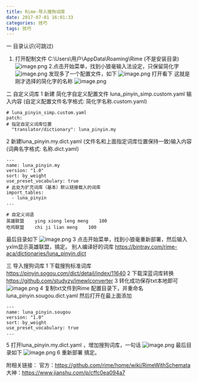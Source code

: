 ```yaml
---
title: Rime-导入搜狗词库
date: 2017-07-01 16:01:33
categories: 技巧
tags: 技巧
---
```


<meta name="referrer" content="no-referrer" />


一 目录认识(可跳过)
1. 打开配制文件 C:\Users\用户\AppData\Roaming\Rime (不是安装目录)
![image.png](https://upload-images.jianshu.io/upload_images/2803682-c7ef2e69cab67521.png?imageMogr2/auto-orient/strip%7CimageView2/2/w/1240)
2.点击开始菜单，找到小狼毫输入法设定，只保留简化字
![image.png](https://upload-images.jianshu.io/upload_images/2803682-7949a5b87b67e5d6.png?imageMogr2/auto-orient/strip%7CimageView2/2/w/1240)
发现多了一个配置文件，如下
![image.png](https://upload-images.jianshu.io/upload_images/2803682-9fa86de387ec416b.png?imageMogr2/auto-orient/strip%7CimageView2/2/w/1240)
打开看下 这就是刚才选择的简化字的名称
![image.png](https://upload-images.jianshu.io/upload_images/2803682-dae0e1164080fcad.png?imageMogr2/auto-orient/strip%7CimageView2/2/w/1240)

二 自定义词库
1 新建 简化字自定义配置文件 luna_pinyin_simp.custom.yaml 输入内容
(自定义配置文件名字格式: 简化字名称.custom.yaml)
```
# luna_pinyin_simp.custom.yaml
patch:
# 指定自定义词库位置
  "translator/dictionary": luna_pinyin.my
```
2 新建luna_pinyin.my.dict.yaml (文件名和上面指定词库位置保持一致)输入内容
(词典名字格式: 名称.dict.yaml)
```
---
name: luna_pinyin.my
version: "1.0"
sort: by_weight
use_preset_vocabulary: true
# 此处为扩充词库（基本）默认链接载入的词库
import_tables:
  - luna_pinyin
...

# 自定义词语
英雄联盟	ying xiong leng meng	100
吃鸡联盟	chi ji lian meng	100
```
最后目录如下
![image.png](https://upload-images.jianshu.io/upload_images/2803682-175337f3cd770f5b.png?imageMogr2/auto-orient/strip%7CimageView2/2/w/1240)
3 点击开始菜单，找到小狼毫重新部署，然后输入yxlm显示英雄联盟，搞定。
别人编译好的词库 https://bintray.com/rime-aca/dictionaries/luna_pinyin.dict

三 导入搜狗词库
1 下载搜狗标准词库  https://pinyin.sogou.com/dict/detail/index/11640
2 下载深蓝词库转换  https://github.com/studyzy/imewlconverter
3  转化成功保存txt本地即可
![image.png](https://upload-images.jianshu.io/upload_images/2803682-c16a651c614efad8.png?imageMogr2/auto-orient/strip%7CimageView2/2/w/1240)
4 复制txt文件到Rime 配置目录下，并重命名 luna_pinyin.sougou.dict.yaml 然后打开在最上面添加
```
---
name: luna_pinyin.sougou
version: "1.0"
sort: by_weight
use_preset_vocabulary: true
...
```
5 打开luna_pinyin.my.dict.yaml ，增加搜狗词库，一句话
![image.png](https://upload-images.jianshu.io/upload_images/2803682-e548eb1756f315e0.png?imageMogr2/auto-orient/strip%7CimageView2/2/w/1240)
最后目录如下
![image.png](https://upload-images.jianshu.io/upload_images/2803682-dd107cf6e1b8b1ed.png?imageMogr2/auto-orient/strip%7CimageView2/2/w/1240)
6 重新部署 搞定。


附相关链接：
官方：https://github.com/rime/home/wiki/RimeWithSchemata
大神：https://www.jianshu.com/p/cffc0ea094a7
